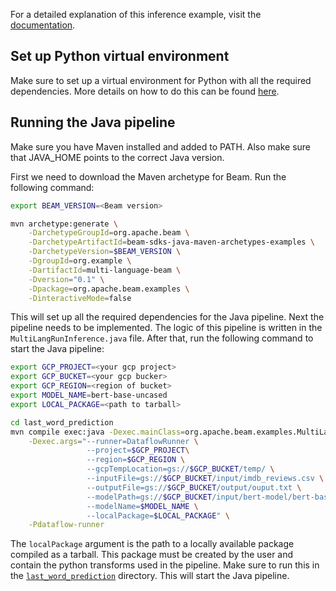 <!--
    Licensed to the Apache Software Foundation (ASF) under one
    or more contributor license agreements.  See the NOTICE file
    distributed with this work for additional information
    regarding copyright ownership.  The ASF licenses this file
    to you under the Apache License, Version 2.0 (the
    "License"); you may not use this file except in compliance
    with the License.  You may obtain a copy of the License at

      http://www.apache.org/licenses/LICENSE-2.0

    Unless required by applicable law or agreed to in writing,
    software distributed under the License is distributed on an
    "AS IS" BASIS, WITHOUT WARRANTIES OR CONDITIONS OF ANY
    KIND, either express or implied.  See the License for the
    specific language governing permissions and limitations
    under the License.
-->
For a detailed explanation of this inference example, visit the [documentation](https://beam.apache.org/documentation/ml/multi-language-inference/).
## Set up Python virtual environment
Make sure to set up a virtual environment for Python with all the required dependencies.
More details on how to do this can be found [here](https://beam.apache.org/get-started/quickstart-py/#set-up-your-environment).
## Running the Java pipeline
Make sure you have Maven installed and added to PATH. Also make sure that JAVA_HOME
points to the correct Java version.

First we need to download the Maven archetype for Beam. Run the following command:

```bash
export BEAM_VERSION=<Beam version>

mvn archetype:generate \
    -DarchetypeGroupId=org.apache.beam \
    -DarchetypeArtifactId=beam-sdks-java-maven-archetypes-examples \
    -DarchetypeVersion=$BEAM_VERSION \
    -DgroupId=org.example \
    -DartifactId=multi-language-beam \
    -Dversion="0.1" \
    -Dpackage=org.apache.beam.examples \
    -DinteractiveMode=false
```
This will set up all the required dependencies for the Java pipeline. Next the pipeline needs to be
implemented. The logic of this pipeline is written in the `MultiLangRunInference.java` file. After that,
run the following command to start the Java pipeline:

```bash
export GCP_PROJECT=<your gcp project>
export GCP_BUCKET=<your gcp bucker>
export GCP_REGION=<region of bucket>
export MODEL_NAME=bert-base-uncased
export LOCAL_PACKAGE=<path to tarball>

cd last_word_prediction
mvn compile exec:java -Dexec.mainClass=org.apache.beam.examples.MultiLangRunInference \
    -Dexec.args="--runner=DataflowRunner \
                 --project=$GCP_PROJECT\
                 --region=$GCP_REGION \
                 --gcpTempLocation=gs://$GCP_BUCKET/temp/ \
                 --inputFile=gs://$GCP_BUCKET/input/imdb_reviews.csv \
                 --outputFile=gs://$GCP_BUCKET/output/ouput.txt \
                 --modelPath=gs://$GCP_BUCKET/input/bert-model/bert-base-uncased.pth \
                 --modelName=$MODEL_NAME \
                 --localPackage=$LOCAL_PACKAGE" \
    -Pdataflow-runner
```

The `localPackage` argument is the path to a locally available package compiled as a tarball. This package must be created by the user and contain the python transforms used in the pipeline.
Make sure to run this in the [`last_word_prediction`](https://github.com/apache/beam/tree/master/sdks/python/apache_beam/examples/inference/multi_language_inference/last_word_prediction) directory. This will start the Java pipeline.
